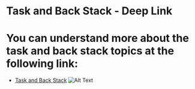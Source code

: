 # Task and Back Stack - Deep Link
# You can understand more about the task and back stack topics at the following link:
- [Task and Back Stack](https://developer.android.com/guide/components/activities/tasks-and-back-stack)
![Alt Text](https://gifdicoding.blob.core.windows.net/academyandroid/android_navigasi_notif.gif)
